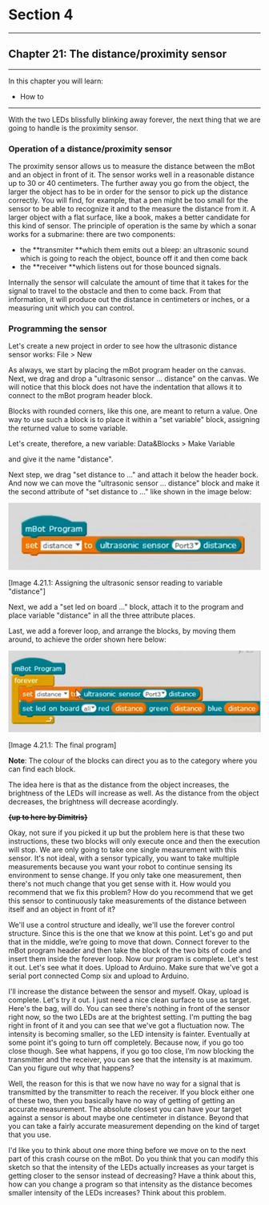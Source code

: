 # Section 4

---

## Chapter 21: The distance/proximity sensor

---

In this chapter you will learn:

* How to 

---

With the two LEDs blissfully blinking away forever, the next thing that we are going to handle is the proximity sensor.

### Operation of a distance/proximity sensor

The proximity sensor allows us to measure the distance between the mBot and an object in front of it. The sensor works well in a reasonable distance up to 30 or 40 centimeters. The further away you go from the object, the larger the object has to be in order for the sensor to pick up the distance correctly. You will find, for example, that a pen might be too small for the sensor to be able to recognize it and to the measure the distance from it. A larger object with a flat surface, like a book, makes a better candidate for this kind of sensor. The principle of operation is the same by which a sonar works for a submarine: there are two components:

* the **transmiter **which them emits out a bleep: an ultrasonic sound which is going to reach the object, bounce off it and then come back
* the **receiver **which listens out for those bounced signals.

Internally the sensor will calculate the amount of time that it takes for the signal to travel to the obstacle and then to come back. From that information, it will produce out the distance in centimeters or inches, or a measuring unit which you can control.

### Programming the sensor

Let's create a new project in order to see how the ultrasonic distance sensor works: File &gt; New

As always, we start by placing the mBot program header on the canvas. Next, we drag and drop a "ultrasonic sensor ... distance" on the canvas. We will notice that this block does not have the indentation that allows it to connect to the mBot program header block.

Blocks with rounded corners, like this one, are meant to return a value. One way to use such a block is to place it within a "set variable" block, assigning the returned value to some variable.

Let's create, therefore, a new variable: Data&Blocks &gt; Make Variable

and give it the name "distance".

Next step, we drag "set distance to ..." and attach it below the header bock. And now we can move the "ultrasonic sensor ... distance" block and make it the second attribute of "set distance to ..." like shown in the image below:

![](/assets/Img.4.21.1.jpg)

\[Image 4.21.1: Assigning the ultrasonic sensor reading to variable "distance"\]

Next, we add a "set led on board ..." block, attach it to the program and place variable "distance" in all the three attribute places.

Last, we add a forever loop, and arrange the blocks, by moving them around, to achieve the order shown here below:

![](/assets/Img.4.21.2.jpg)

\[Image 4.21.1: The final program\]

**Note**: The colour of the blocks can direct you as to the category where you can find each block.

The idea here is that as the distance from the object increases, the brightness of the LEDs will increase as well. As the distance from the object decreases, the brightness will decrease acordingly. 

~~**{up to here by Dimitris}**~~

Okay, not sure if you picked it up but the problem here is that these two instructions, these two blocks will only execute once and then the execution will stop. We are only going to take one single measurement with this sensor. It's not ideal, with a sensor typically, you want to take multiple measurements because you want your robot to continue sensing its environment to sense change. If you only take one measurement, then there's not much change that you get sense with it. How would you recommend that we fix this problem? How do you recommend that we get this sensor to continuously take measurements of the distance between itself and an object in front of it?

We'll use a control structure and ideally, we'll use the forever control structure. Since this is the one that we know at this point. Let's go and put that in the middle, we’re going to move that down. Connect forever to the mBot program header and then take the block of the two bits of code and insert them inside the forever loop. Now our program is complete. Let's test it out. Let's see what it does. Upload to Arduino. Make sure that we've got a serial port connected Comp six and upload to Arduino.

I'll increase the distance between the sensor and myself. Okay, upload is complete. Let's try it out. I just need a nice clean surface to use as target. Here's the bag, will do. You can see there's nothing in front of the sensor right now, so the two LEDs are at the brightest setting. I'm putting the bag right in front of it and you can see that we've got a fluctuation now. The intensity is becoming smaller, so the LED intensity is fainter. Eventually at some point it's going to turn off completely. Because now, if you go too close though. See what happens, if you go too close, I’m now blocking the transmitter and the receiver, you can see that the intensity is at maximum. Can you figure out why that happens?

Well, the reason for this is that we now have no way for a signal that is transmitted by the transmitter to reach the receiver. If you block either one of these two, then you basically have no way of getting of getting an accurate measurement. The absolute closest you can have your target against a sensor is about maybe one centimeter in distance. Beyond that you can take a fairly accurate measurement depending on the kind of target that you use.

I'd like you to think about one more thing before we move on to the next part of this crash course on the mBot. Do you think that you can modify this sketch so that the intensity of the LEDs actually increases as your target is getting closer to the sensor instead of decreasing? Have a think about this, how can you change a program so that intensity as the distance becomes smaller intensity of the LEDs increases? Think about this problem.

